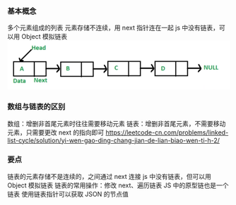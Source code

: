 ### 基本概念

多个元素组成的列表
元素存储不连续，用 next 指针连在一起
js 中没有链表，可以用 Object 模拟链表
![链表](../static/链表.png)

### 数组与链表的区别

数组：增删非首尾元素时往往需要移动元素
链表：增删非首尾元素，不需要移动元素，只需要更改 next 的指向即可
https://leetcode-cn.com/problems/linked-list-cycle/solution/yi-wen-gao-ding-chang-jian-de-lian-biao-wen-ti-h-2/

### 要点

链表的元素存储不是连续的，之间通过 next 连接
js 中没有链表，但可以用 Object 模拟链表
链表的常用操作：修改 next、遍历链表
JS 中的原型链也是一个链表
使用链表指针可以获取 JSON 的节点值
